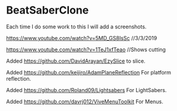 # BeatSaberClone

Each time I do some work to this I will add a screenshots.

https://www.youtube.com/watch?v=5MD_GS8IsSc //3/3/2019

https://www.youtube.com/watch?v=1TeJ1xfTeao  //Shows cutting

Added https://github.com/DavidArayan/EzySlice to slice.

Added https://github.com/keijiro/AdamPlaneReflection For platform reflection.

Added https://github.com/Roland09/Lightsabers For LightSabers.

Added https://github.com/davrj012/ViveMenuToolkit For Menus.